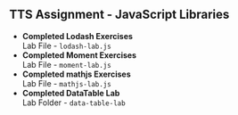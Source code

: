 ## TTS Assignment - JavaScript Libraries

- **Completed Lodash Exercises**  
Lab File - `lodash-lab.js`
- **Completed Moment Exercises**  
Lab File - `moment-lab.js`
- **Completed mathjs Exercises**  
Lab File - `mathjs-lab.js`
- **Completed DataTable Lab**  
Lab Folder - `data-table-lab`